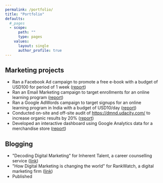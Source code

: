 ```yaml
---
permalink: /portfolio/
title: "Portfolio"
defaults:
  #_pages
  - scope:
      path: ""
      type: pages
    values:
      layout: single
      author_profile: true
---
```



## Marketing projects

- Ran a Facebook Ad campaign to promote a free e-book with a budget of USD100 for period of 1 week ([report](https://drive.google.com/file/d/1I-U71lSQYah1_wCW1wOx8oI1rFR9GE7E/view?usp=sharing))
- Ran an Email Marketing campaign to target enrollments for an online learning program ([report](https://drive.google.com/file/d/1Ue2TKqrstmjLf3d5my0SPzG8v2ZrYThf/view?usp=sharing))
- Ran a Google AdWords campaign to target signups for an online learning program in India with a budget of USD10/day ([report](https://drive.google.com/file/d/1i9GD9lLRXJ3SNmYjrxpj8dMe-FMk3T--/view?usp=sharing))
- Conducted on-site and off-site audit of https://dmnd.udacity.com/ to increase organic results by 20% ([report](https://drive.google.com/file/d/1ltJhdIKlfHNEcZqiokaKaPhp1LXp2EMk/view?usp=sharing))
- Developed an interactive dashboard using Google Analytics data for a merchandise store ([report](https://drive.google.com/file/d/1_x83idvi_p7s0_kTj0FI35KarDsA9IGq/view?usp=sharing))



## Blogging

- "Decoding Digital Marketing" for Inherent Talent, a career counselling service ([link](https://inherenttalent.com/career/decoding-digital-marketing/))
- "How Digital Marketing is changing the world" for RankWatch, a digital marketing firm ([link](https://www.rankwatch.com/blog/machine-learning-changing-the-world/))
- Published 
